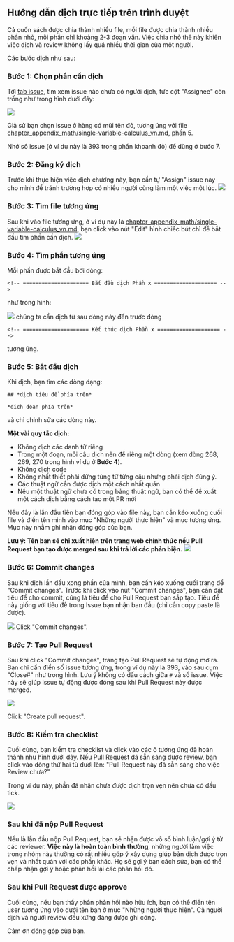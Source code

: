 ## Hướng dẫn dịch trực tiếp trên trình duyệt

Cả cuốn sách được chia thành nhiều file, mỗi file được chia thành nhiều phần nhỏ, mỗi phần chỉ khoảng 2-3 đoạn văn. Việc chia nhỏ thế này khiến việc dịch và review không lấy quá nhiều thời gian của một người.

Các bước dịch như sau:

### Bước 1: Chọn phần cần dịch
Tới [tab issue](https://github.com/aivivn/d2l-vn/issues), tìm xem issue nào chưa có người dịch, tức cột "Assignee" còn trống như trong hình dưới đây:

![](./translation_team/step01.png)

Giả sử bạn chọn issue ở hàng có mũi tên đỏ, tương ứng với file [chapter_appendix_math/single-variable-calculus_vn.md](https://github.com/aivivn/d2l-vn/blob/master/chapter_appendix_math/single-variable-calculus_vn.md), phần 5.

Nhớ số issue (ở ví dụ này là 393 trong phần khoanh đỏ) để dùng ở bước 7.

### Bước 2: Đăng ký dịch
Trước khi thực hiện việc dịch chương này, bạn cần tự "Assign" issue này cho mình để tránh trường hợp có nhiều người cùng làm một việc một lúc.
![](./translation_team/step02.png)


### Bước 3: Tìm file tương ứng
Sau khi vào file tương ứng, ở ví dụ này là [chapter_appendix_math/single-variable-calculus_vn.md](https://github.com/aivivn/d2l-vn/blob/master/chapter_appendix_math/single-variable-calculus_vn.md), bạn click vào nút "Edit" hình chiếc bút chì để bắt đầu tìm phần cần dịch.
![](./translation_team/step03.png)

### Bước 4: Tìm phần tương ứng
Mỗi phần được bắt đầu bởi dòng:
```
<!-- ===================== Bắt đầu dịch Phần x ==================== -->
```
như trong hình:

![](./translation_team/step04.png)
chúng ta cần dịch từ sau dòng này đến trước dòng
```
<!-- ===================== Kết thúc dịch Phần x ==================== -->
```
tương ứng.

### Bước 5: Bắt đầu dịch
Khi dịch, bạn tìm các dòng dạng:
```
## *dịch tiêu đề phía trên*

*dịch đoạn phía trên*
```
và chỉ chỉnh sửa các dòng này.

**Một vài quy tắc dịch:**
* Không dịch các danh từ riêng
* Trong một đoạn, mỗi câu dịch nên để riêng một dòng (xem dòng 268, 269, 270 trong hình ví dụ ở **Bước 4**).
* Không dịch code
* Không nhất thiết phải dừng từng từ từng câu nhưng phải dịch đúng ý.
* Các thuật ngữ cần được dịch một cách nhất quán
* Nếu một thuật ngữ chưa có trong bảng thuật ngữ, bạn có thể đề xuất một cách dịch bằng cách tạo một PR mới

Nếu đây là lần đầu tiên bạn đóng góp vào file này, bạn cần kéo xuống cuối file và điền tên mình vào mục "Những người thực hiện" và mục tương ứng. Mục này nhằm ghi nhận đóng góp của bạn.

**Lưu ý: Tên bạn sẽ chỉ xuất hiện trên trang web chính thức nếu Pull Request bạn tạo được merged sau khi trả lời các phản biện.**
![](./translation_team/step05.png)

### Bước 6: Commit changes
Sau khi dịch lần đầu xong phần của mình, bạn cần kéo xuống cuối trang để "Commit changes". Trước khi click vào nút "Commit changes", bạn cần đặt tiêu đề cho commit, cũng là tiêu đề cho Pull Request bạn sắp tạo. Tiêu đề này giống với tiêu đề trong Issue bạn nhận ban đầu (chỉ cần copy paste là được).


![](./translation_team/step06.png)
Click "Commit changes".

### Bước 7: Tạo Pull Request
Sau khi click "Commit changes", trang tạo Pull Request sẽ tự động mở ra. Bạn chỉ cần điền số issue tương ứng, trong ví dụ này là 393, vào sau cụm "Close#" như trong hình. Lưu ý không có dấu cách giữa `#` và số issue. Việc này sẽ giúp issue tự động được đóng sau khi Pull Request này được merged.

![](./translation_team/step07.png)

Click "Create pull request".

### Bước 8: Kiểm tra checklist
Cuối cùng, bạn kiểm tra checklist và click vào các ô tương ứng đã hoàn thành như hình dưới đây. Nếu Pull Request đã sẵn sàng được review, bạn click vào dòng thứ hai từ dưới lên:
"Pull Request này đã sẵn sàng cho việc Review chưa?"

Trong ví dụ này, phần đã nhận chưa được dịch trọn vẹn nên chưa có dấu tick.

![](./translation_team/step08.png)

### Sau khi đã nộp Pull Request
Nếu là lần đầu nộp Pull Request, bạn sẽ nhận được vô số bình luận/gợi ý từ các reviewer. **Việc này là hoàn toàn bình thường**, những người làm việc trong nhóm này thường có rất nhiều góp ý xây dựng giúp bản dịch được trọn vẹn và nhất quán với các phần khác. Họ sẽ gợi ý bạn cách sửa, bạn có thể chấp nhận gợi ý hoặc phản hồi lại các phản hồi đó.

### Sau khi Pull Request được approve
Cuối cùng, nếu bạn thấy phần phản hồi nào hữu ích, bạn có thể điền tên user tương ứng vào dưới tên bạn ở mục "Những người thực hiện". Cả người dịch và người review đều xứng đáng được ghi công.

Cảm ơn đóng góp của bạn.

